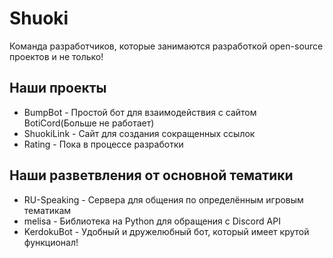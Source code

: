 # Shuoki
Команда разработчиков, которые занимаются разработкой open-source проектов и не только!

## Наши проекты
* BumpBot - Простой бот для взаимодействия с сайтом BotiCord(Больше не работает)
* ShuokiLink - Сайт для создания сокращенных ссылок 
* Rating - Пока в процессе разработки 

## Наши разветвления от основной тематики 
* RU-Speaking - Сервера для общения по определённым игровым тематикам 
* melisa - Библиотека на Python для обращения с Discord API
* KerdokuBot - Удобный и дружелюбный бот, который имеет крутой функционал!











